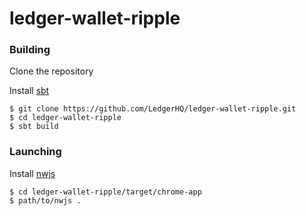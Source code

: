 # ledger-wallet-ripple

### Building

Clone the repository

Install [sbt](http://www.scala-sbt.org/index.html)
```
$ git clone https://github.com/LedgerHQ/ledger-wallet-ripple.git
$ cd ledger-wallet-ripple
$ sbt build
```

### Launching
Install [nwjs](https://nwjs.io/)
```
$ cd ledger-wallet-ripple/target/chrome-app
$ path/to/nwjs .
```
